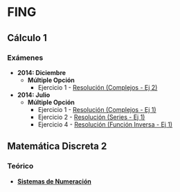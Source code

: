 # FING

## Cálculo 1

### Exámenes

* **2014: Diciembre**
  - **Múltiple Opción**
    + Ejercicio 1 - [Resolución (Complejos - Ej 2)](https://es.wikiversity.org/wiki/Ejercicios_resueltos_de_C%C3%A1lculo#N.C3.BAmeros_Complejos)
* **2014: Julio**
  - **Múltiple Opción**
    + Ejercicio 1 - [Resolución (Complejos - Ej 1)](https://es.wikiversity.org/wiki/Ejercicios_resueltos_de_C%C3%A1lculo#N.C3.BAmeros_Complejos)
    + Ejercicio 2 - [Resolución (Series - Ej 1)](https://es.wikiversity.org/wiki/Ejercicios_resueltos_de_C%C3%A1lculo#Series)
    + Ejercicio 4 - [Resolución (Función Inversa - Ej  1)](https://es.wikiversity.org/wiki/Ejercicios_resueltos_de_C%C3%A1lculo#Series)


## Matemática Discreta 2

### Teórico

* [**Sistemas de Numeración**]()
